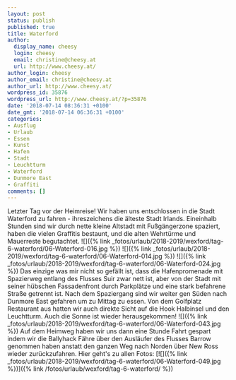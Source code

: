 ```yaml
---
layout: post
status: publish
published: true
title: Waterford
author:
  display_name: cheesy
  login: cheesy
  email: christine@cheesy.at
  url: http://www.cheesy.at/
author_login: cheesy
author_email: christine@cheesy.at
author_url: http://www.cheesy.at/
wordpress_id: 35876
wordpress_url: http://www.cheesy.at/?p=35876
date: '2018-07-14 08:36:31 +0100'
date_gmt: '2018-07-14 06:36:31 +0100'
categories:
- Ausflug
- Urlaub
- Essen
- Kunst
- Hafen
- Stadt
- Leuchtturm
- Waterford
- Dunmore East
- Graffiti
comments: []
---
```

Letzter Tag vor der Heimreise! Wir haben uns entschlossen in die Stadt Waterford zu fahren - ihreszeichens die älteste Stadt Irlands.
Eineinhalb Stunden sind wir durch nette kleine Altstadt mit Fußgängerzone spaziert, haben die vielen Graffitis bestaunt, und die alten Wehrtürme und Mauerreste begutachtet.
![]({% link _fotos/urlaub/2018-2019/wexford/tag-6-waterford/06-Waterford-016.jpg %})
![]({% link _fotos/urlaub/2018-2019/wexford/tag-6-waterford/06-Waterford-014.jpg %})
![]({% link _fotos/urlaub/2018-2019/wexford/tag-6-waterford/06-Waterford-024.jpg %})
Das einzige was mir nicht so gefällt ist, dass die Hafenpromenade mit Spazierweg entlang des Flusses Suir zwar nett ist, aber von der Stadt mit seiner hübschen Fassadenfront durch Parkplätze und eine stark befahrene Straße getrennt ist.
Nach dem Spaziergang sind wir weiter gen Süden nach Dunmore East gefahren um zu Mittag zu essen. Von dem Golfplatz Restaurant aus hatten wir auch direkte Sicht auf die Hook Halbinsel und den Leuchtturm. Auch die Sonne ist wieder herausgekommen!
![]({% link _fotos/urlaub/2018-2019/wexford/tag-6-waterford/06-Waterford-043.jpg %})
Auf dem Heimweg haben wir uns dann eine Stunde Fahrt gespart indem wir die Ballyhack Fähre über den Ausläufer des Flusses Barrow genommen haben anstatt den ganzen Weg nach Norden über New Ross wieder zurückzufahren.
Hier geht's zu allen Fotos:
[![]({% link _fotos/urlaub/2018-2019/wexford/tag-6-waterford/06-Waterford-049.jpg %})]({% link /fotos/urlaub/wexford/tag-6-waterford/ %})
